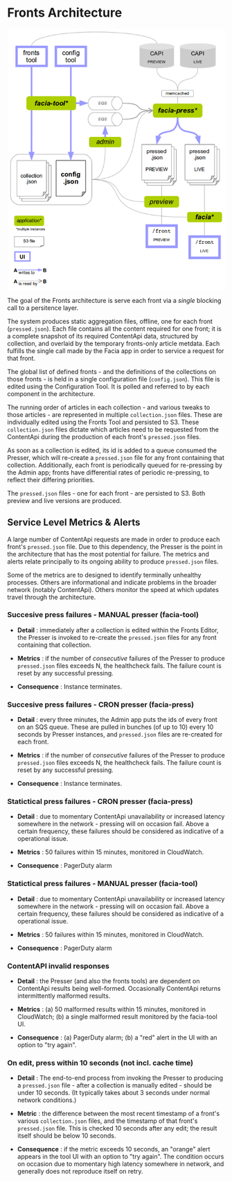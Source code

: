 # Fronts Architecture

![Fronts architecture](/docs/images/fronts-archirecture.png)

The goal of the Fronts architecture is serve each front via a _single_ blocking call to a persitence layer.

The system produces static aggregation files, offline, one for each front (`pressed.json`). Each file contains all the content required for one front; it is a complete snapshot of its required ContentApi data, structured by collection, and overlaid by the temporary fronts-only article metdata. Each fulfills the single call made by the Facia app in order to service a request for that front.

The global list of defined fronts - and the definitions of the collections on those fronts - is held in a single configuration file (`config.json`). This file is edited using the Configuration Tool. It is polled and referred to by each component in the architecture. 

The running order of articles in each collection - and various tweaks to those articles - are represented in multiple `collection.json` files. These are individually edited using the Fronts Tool and persisted to S3. These `collection.json` files dictate which articles need to be requested from the ContentApi during the production of each front's `pressed.json` files.

As soon as a collection is edited, its id is added to a queue consumed the Presser, which will re-create a `pressed.json` file for any front containing that collection. Additionally, each front is periodically queued for re-pressing by the Admin app; fronts have differential rates of periodic re-pressing, to reflect their differing priorities.

The `pressed.json` files - one for each front - are persisted to S3. Both preview and live versions are produced.

## Service Level Metrics & Alerts

A large number of ContentApi requests are made in order to produce each front's `pressed.json` file. Due to this dependency, the Presser is the point in the architecture that has the most potential for failure. The metrics and alerts relate principally to its ongoing ability to produce `pressed.json` files.

Some of the metrics are to designed to identify terminally unhealthy processes. Others are informational and indicate problems in the broader network (notably ContentApi). Others monitor the speed at which updates travel through the architecture.

### Succesive press failures - MANUAL presser (facia-tool)

* __Detail__ : immediately after a collection is edited within the Fronts Editor, the Presser is invoked to re-create the `pressed.json` files for any front containing that collection.

* __Metrics__  : if the number of *consecutive* failures of the Presser to produce `pressed.json` files exceeds N, the healthcheck fails. The failure count is reset by any successful pressing. 

* __Consequence__ : Instance terminates.

### Succesive press failures - CRON presser (facia-press)

* __Detail__ : every three minutes, the Admin app puts the ids of every front on an SQS queue. These are pulled in bunches (of up to 10) every 10 seconds by Presser instances, and `pressed.json` files are re-created for each front.

* __Metrics__  : if the number of *consecutive* failures of the Presser to produce `pressed.json` files exceeds N, the healthcheck fails. The failure count is reset by any successful pressing. 

* __Consequence__ : Instance terminates.

### Statictical press failures - CRON presser (facia-press)

* __Detail__ : due to momentary ContentApi unavailability or increased latency somewhere in the network - pressing will on occasion fail. Above a certain frequency, these failures should be considered as indicative of a operational issue.   

* __Metrics__  : 50 failures within 15 minutes, monitored in CloudWatch.

* __Consequence__ : PagerDuty alarm

### Statictical press failures - MANUAL presser (facia-tool)

* __Detail__ : due to momentary ContentApi unavailability or increased latency somewhere in the network - pressing will on occasion fail. Above a certain frequency, these failures should be considered as indicative of a operational issue.   

* __Metrics__  : 50 failures within 15 minutes, monitored in CloudWatch. 

* __Consequence__ : PagerDuty alarm

### ContentAPI invalid responses

* __Detail__ : the Presser (and also the fronts tools) are dependent on ContentApi results being well-formed. Occasionally ContentApi returns intermittently malformed results.

* __Metrics__  : (a) 50 malformed results within 15 minutes, monitored in CloudWatch; (b) a single malformed result monitored by the facia-tool UI.

* __Consequence__ : (a) PagerDuty alarm; (b) a "red" alert in the UI with an option to "try again".

### On edit, press within 10 seconds (not incl. cache time)

* __Detail__ : The end-to-end process from invoking the Presser to producing a `pressed.json` file - after a collection is manually edited - should be under 10 seconds. (It typically takes about 3 seconds under normal network conditions.)

* __Metric__  : the difference between the most recent timestamp of a front's various `collection.json` files, and the timestamp of that front's `pressed.json` file. This is checked 10 seconds after any edit; the result itself should be below 10 seconds.

* __Consequence__ : if the metric exceeds 10 seconds, an "orange" alert appears in the tool UI with an option to "try again". The condition occurs on occasion due to momentary high latency somewhere in network, and generally does not reproduce itself on retry.
